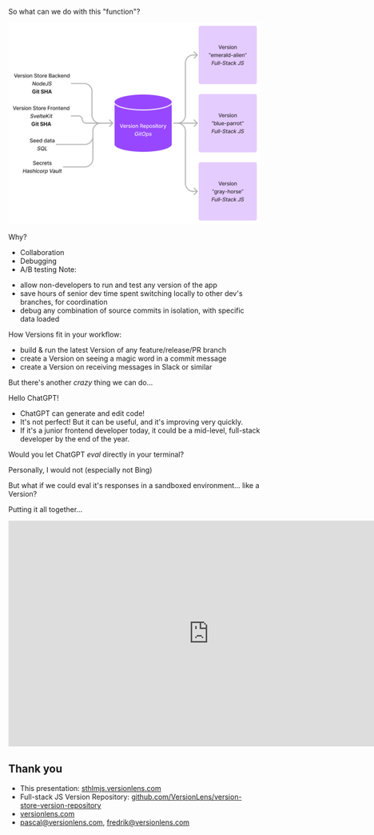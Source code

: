 So what can we do with this "function"?

![File layout of a Version Repository](/images/VersionRepoToVersions.png "Version Repository to Versions") <!-- .element: style="max-width: 65%" -->



Why?
* Collaboration <!-- .element: class="fragment" -->
* Debugging <!-- .element: class="fragment" -->
* A/B testing <!-- .element: class="fragment" -->
Note:
- allow non-developers to run and test any version of the app
- save hours of senior dev time spent switching locally to other dev's branches, for coordination
- debug any combination of source commits in isolation, with specific data loaded



How Versions fit in your workflow:
- build & run the latest Version of any feature/release/PR branch <!-- .element: class="fragment" -->
- create a Version on seeing a magic word in a commit message <!-- .element: class="fragment" -->
- create a Version on receiving messages in Slack or similar <!-- .element: class="fragment" -->



But there's another *crazy* thing we can do...



Hello ChatGPT!

- ChatGPT can generate and edit code! <!-- .element: class="fragment" -->
- It's not perfect! But it can be useful, and it's improving very quickly. <!-- .element: class="fragment" -->
- If it's a junior frontend developer today, it could be a mid-level, full-stack developer by the end of the year. <!-- .element: class="fragment" -->



Would you let ChatGPT _eval_ directly in your terminal?

Personally, I would not (especially not Bing) <!-- .element: class="fragment" -->

But what if we could eval it's responses in a sandboxed environment... like a Version? <!-- .element: class="fragment" -->



Putting it all together...
<iframe style="border: 1px solid rgba(0, 0, 0, 0.1);" width="800" height="450" src="https://www.figma.com/embed?embed_host=share&url=https%3A%2F%2Fwww.figma.com%2Fproto%2FcEMki65Nf1NNhr3YMqPGoZ%2FVersion-Lens-Video-Prototype%3Fnode-id%3D295-1508%26viewport%3D370%252C146%252C0.03%26scaling%3Dscale-down%26starting-point-node-id%3D295%253A1508" allowfullscreen></iframe>



## Thank you
- This presentation: [sthlmjs.versionlens.com](https://sthlmjs.versionlens.com)
- Full-stack JS Version Repository: [github.com/VersionLens/version-store-version-repository](https://github.com/VersionLens/version-store-version-repository)
- [versionlens.com](https://versionlens.com)
- pascal@versionlens.com, fredrik@versionlens.com
